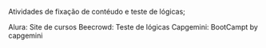 Atividades de fixação de contéudo e teste de lógicas;

Alura: Site de cursos
Beecrowd: Teste de lógicas
Capgemini: BootCampt by capgemini
